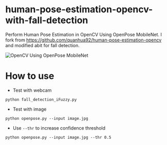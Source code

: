 # human-pose-estimation-opencv-with-fall-detection
Perform Human Pose Estimation in OpenCV Using OpenPose MobileNet. I fork from https://github.com/quanhua92/human-pose-estimation-opencv and modified abit for fall detection.

![OpenCV Using OpenPose MobileNet](output.JPG)


# How to use

- Test with webcam

```
python fall_detection_iFuzzy.py
```

- Test with image
```
python openpose.py --input image.jpg
```

- Use `--thr` to increase confidence threshold

```
python openpose.py --input image.jpg --thr 0.5
```
